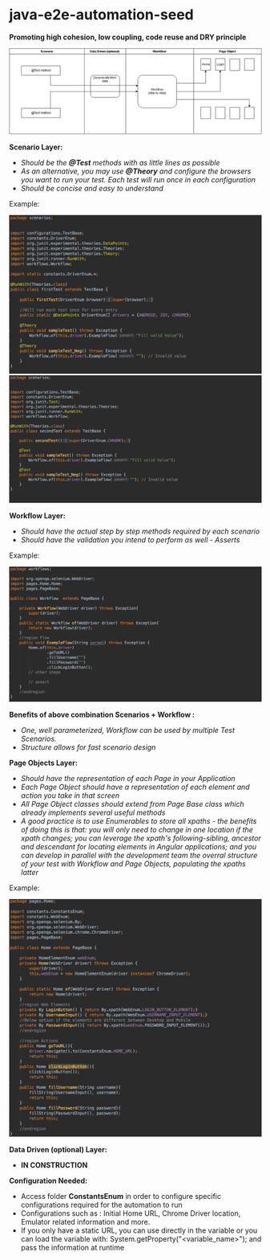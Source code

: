 # java-e2e-automation-seed

**Promoting high cohesion, low coupling, code reuse and DRY principle**

![picture](Images/Automation_Architecture.png)

**Scenario Layer:**
- *Should be the **@Test** methods with as little lines as possible*
- *As an alternative, you may use **@Theory** and configure the browsers you want to run your test. Each test will run once in each configuration*
- *Should be concise and easy to understand*

Example:

![picture](Images/TestMethod.PNG)
![picture](Images/TestMethod_2.PNG)


**Workflow Layer:**
- *Should have the actual step by step methods required by each scenario*
- *Should have the validation you intend to perform as well - Asserts*

Example:

![picture](Images/Workflow.PNG)

**Benefits of above combination Scenarios + Workflow :**
- *One, well parameterized, Workflow can be used by multiple Test Scenarios.*
- *Structure allows for fast scenario design*


**Page Objects Layer:**
- *Should have the representation of each Page in your Application*
- *Each Page Object should have a representation of each element and action you take in that screen*
- *All Page Object classes should extend from Page Base class which already implements several useful methods*
- *A good practice is to use Enumerables to store all xpaths - the benefits of doing this is that: you will only need to change in one location if the xpath changes; you can leverage the xpath's following-sibling, ancestor and descendant for locating elements in Angular applications; and you can develop in parallel with the development team the overral structure of your test with Workflow and Page Objects, populating the xpaths latter*

Example:

![picture](Images/PageObject.PNG)

**Data Driven (optional) Layer:**
- **IN CONSTRUCTION**

**Configuration Needed:**
- Access folder **ConstantsEnum** in order to configure specific configurations required for the automation to run
- Configurations such as : Initial Home URL, Chrome Driver location, Emulator related information and more.
- If you only have a static URL, you can use directly in the variable or you can load the variable with: System.getProperty("<variable_name>"); and pass the information at runtime